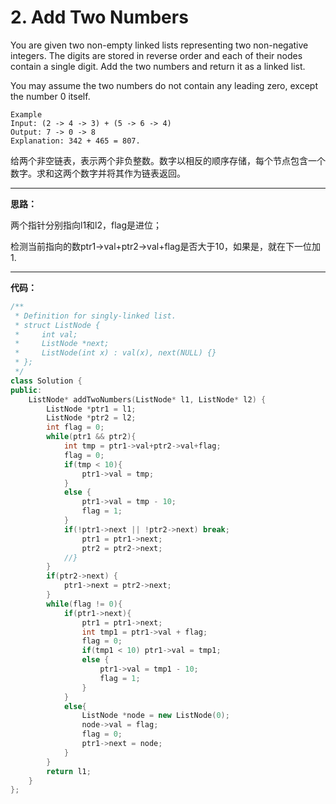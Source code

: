 # 2. Add Two Numbers

You are given two non-empty linked lists representing two non-negative integers. The digits are stored in reverse order and each of their nodes contain a single digit. Add the two numbers and return it as a linked list.

You may assume the two numbers do not contain any leading zero, except the number 0 itself.

    Example
    Input: (2 -> 4 -> 3) + (5 -> 6 -> 4)
    Output: 7 -> 0 -> 8
    Explanation: 342 + 465 = 807.

给两个非空链表，表示两个非负整数。数字以相反的顺序存储，每个节点包含一个数字。求和这两个数字并将其作为链表返回。

---


**思路：**

两个指针分别指向l1和l2，flag是进位；

检测当前指向的数ptr1->val+ptr2->val+flag是否大于10，如果是，就在下一位加1.

---

**代码：**

```c++
/**
 * Definition for singly-linked list.
 * struct ListNode {
 *     int val;
 *     ListNode *next;
 *     ListNode(int x) : val(x), next(NULL) {}
 * };
 */
class Solution {
public:
    ListNode* addTwoNumbers(ListNode* l1, ListNode* l2) {
        ListNode *ptr1 = l1;
        ListNode *ptr2 = l2;
        int flag = 0;
        while(ptr1 && ptr2){
            int tmp = ptr1->val+ptr2->val+flag;
            flag = 0;
            if(tmp < 10){
                ptr1->val = tmp;
            }
            else {
                ptr1->val = tmp - 10;
                flag = 1;
            }
            if(!ptr1->next || !ptr2->next) break;
                ptr1 = ptr1->next;
                ptr2 = ptr2->next;
            //}
        }
        if(ptr2->next) {
            ptr1->next = ptr2->next;
        }
        while(flag != 0){
            if(ptr1->next){
                ptr1 = ptr1->next;
                int tmp1 = ptr1->val + flag;
                flag = 0;
                if(tmp1 < 10) ptr1->val = tmp1;
                else {
                    ptr1->val = tmp1 - 10;
                    flag = 1;
                }
            }
            else{
                ListNode *node = new ListNode(0);
                node->val = flag;
                flag = 0;
                ptr1->next = node;
            }
        }
        return l1;
    }
};
```

